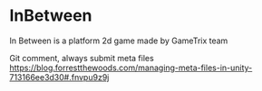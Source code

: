 # InBetween
In Between is a platform 2d game made by GameTrix team


Git comment, always submit meta files 
https://blog.forrestthewoods.com/managing-meta-files-in-unity-713166ee3d30#.fnvpu9z9j
